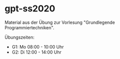 # gpt-ss2020

Material aus der Übung zur Vorlesung "Grundlegende Programmiertechniken".

Übungszeiten:

- G1: Mo 08:00 - 10:00 Uhr
- G2: Di 12:00 - 14:00 Uhr
